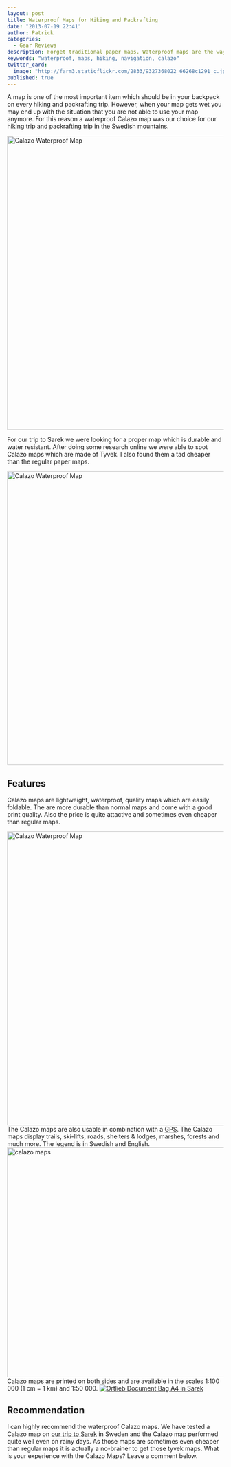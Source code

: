 ```yaml
---
layout: post
title: Waterproof Maps for Hiking and Packrafting
date: "2013-07-19 22:41"
author: Patrick
categories: 
  - Gear Reviews
description: Forget traditional paper maps. Waterproof maps are the way to go
keywords: "waterproof, maps, hiking, navigation, calazo"
twitter_card: 
  image: "http://farm3.staticflickr.com/2833/9327368022_66268c1291_c.jpg"
published: true
---
```


A map is one of the most important item which should be in your backpack on every hiking and packrafting trip. However, when your map gets wet you may end up with the situation that you are not able to use your map anymore. For this reason a waterproof Calazo map was our choice for our hiking trip and packrafting trip in the Swedish mountains.

<a href="https://www.flickr.com/photos/90204224@N07/9327368022"><img src="https://c3.staticflickr.com/3/2833/9327368022_3b131753c2_b.jpg" width="1024" height="683" alt="Calazo Waterproof Map"></a>
<!--more-->

For our trip to Sarek we were looking for a proper map which is durable and water resistant. After doing some research online we were able to spot Calazo maps which are made of Tyvek. I also found them a tad cheaper than the regular paper maps.

<a href="https://www.flickr.com/photos/90204224@N07/9323535243"><img src="https://c4.staticflickr.com/8/7335/9323535243_cd1d8953bf_b.jpg" width="1024" height="683" alt="Calazo Waterproof Map"></a>

## Features
Calazo maps are lightweight, waterproof, quality maps which are easily foldable. The are more durable than normal maps and come with a good print quality. Also the price is quite attactive and sometimes even cheaper than regular maps.

<a href="https://www.flickr.com/photos/90204224@N07/9323537337"><img src="https://c4.staticflickr.com/8/7424/9323537337_1596bcb905_b.jpg" width="1024" height="683" alt="Calazo Waterproof Map"></a>
The Calazo maps are also usable in combination with a <a href="http://hikeventures.com/gear-review-suunto-ambit-2-black-hr/" target="_self">GPS</a>.  The Calazo maps display trails, ski-lifts, roads, shelters & lodges, marshes, forests and much more. The legend is in Swedish and English.
<a href="http://www.flickr.com/photos/90204224@N07/9326329874/"><img src="http://farm8.staticflickr.com/7382/9326329874_1a45814e32_c.jpg" width="800" height="534" alt="calazo maps"></a>
Calazo maps are printed on both sides and are available in the scales 1:100 000 (1 cm = 1 km) and 1:50 000.
<a rel="nofollow" href="http://www.flickr.com/photos/90204224@N07/9598994680/" target="_blank"><img src="http://farm3.staticflickr.com/2847/9598994680_4a1279f93c_c.jpg" alt="Ortlieb Document Bag A4 in Sarek"></a>

## Recommendation
I can highly recommend the waterproof Calazo maps. We have tested a Calazo map on <a href="http://hikeventures.com/hiking-and-packrafting-in-sarek-day-1/" target="_self">our trip to Sarek</a> in Sweden and the Calazo map performed quite well even on rainy days. As those maps are sometimes even cheaper than regular maps it is actually a no-brainer to get those tyvek maps.
What is your experience with the Calazo Maps? Leave a comment below.
